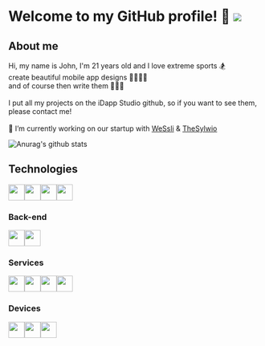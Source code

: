 # Welcome to my GitHub profile! 👋 ![](https://komarev.com/ghpvc/?username=jlukas99&label=Views&style=flat-square&color=blue)

## About me
Hi, my name is John, I'm 21 years old and I love extreme sports 🏂</br>
create beautiful mobile app designs 📱👨🏻‍🎨</br>
and of course then write them 🧑🏻‍💻</br>
</br>
I put all my projects on the iDapp Studio github, so if you want to see them, please contact me!</br>
</br>
🚀 I’m currently working on our startup with [WeSsli](https://github.com/WeSsli) & [TheSylwio](https://github.com/TheSylwio)

![Anurag's github stats](https://github-readme-stats.vercel.app/api?username=jlukas99&hide=stars,contribs&count_private=true&show_icons=true&theme=tokyonight)

## Technologies

<div style="display: flex;">
  <img height="32" width="32" src="https://cdn.worldvectorlogo.com/logos/flutter-logo.svg" />
  <img height="32" width="32" src="https://cdn.worldvectorlogo.com/logos/dart.svg" /> 
  <img height="32" width="32" src="https://cdn.worldvectorlogo.com/logos/java-14.svg" />
  <img height="32" width="32" src="https://cdn.worldvectorlogo.com/logos/kotlin-1.svg" />
</div>

### Back-end

<div style="display: flex;">
  <img height="32" width="32" src="https://cdn.worldvectorlogo.com/logos/firebase-1.svg" />
  <img height="32" width="32" src="https://cdn.worldvectorlogo.com/logos/google-cloud-1.svg" />
</div>

### Services

<div style="display: flex;">
  <img height="32" width="32" src="https://cdn.worldvectorlogo.com/logos/github-icon-1.svg" />
  <img height="32" width="32" src="https://cdn.worldvectorlogo.com/logos/jira-1.svg" />
  <img height="32" width="32" src="https://cdn.worldvectorlogo.com/logos/facebook-2.svg" />
  <img height="32" width="32" src="https://cdn.worldvectorlogo.com/logos/google-admob.svg" />
</div>

### Devices

<div style="display: flex;">
  <img height="32" width="32" src="https://cdn.worldvectorlogo.com/logos/apple-black.svg" />
  <img height="32" width="32" src="https://cdn.worldvectorlogo.com/logos/android-4.svg" />
  <img height="32" width="32" src="https://cdn.worldvectorlogo.com/logos/microsoft-windows-22.svg" />
</div>
